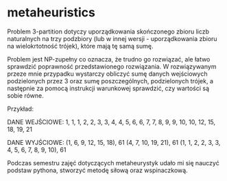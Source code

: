 # metaheuristics

Problem 3-partition dotyczy uporządkowania skończonego zbioru liczb naturalnych na trzy podzbiory (lub w innej wersji - uporządkowania zbioru na wielokrtotność trójek), 
które mają tę samą sumę.

Problem jest NP-zupełny co oznacza, że trudno go rozwiązać, ale łatwo sprawdzić poprawność przedstawionego rozwiązania.
W rozwiązywanym przeze mnie przypadku wystarczy obliczyć sumę danych wejściowych podzielonych przez 3 oraz sumę poszczególnych, podzielonych trójek,
a następnie za pomocą instrukcji warunkowej sprawdzić, czy wartości są sobie równe.

Przykład:

DANE WEJŚCIOWE:
1, 1, 1, 2, 2, 3, 3, 4, 4, 5, 6, 6, 7, 7, 8, 9, 9, 10, 10, 12, 15, 18, 19, 21

DANE WYJŚCIOWE:
(1, 6, 9, 12, 15, 18), 61
(4, 7, 10, 19, 21), 61
(1, 1, 2, 2, 3, 3, 4, 5, 6, 7, 8, 9, 10), 61

Podczas semestru zajęć dotyczących metaheurystyk udało mi się nauczyć podstaw pythona, stworzyć metodę siłową oraz wspinaczkową.
